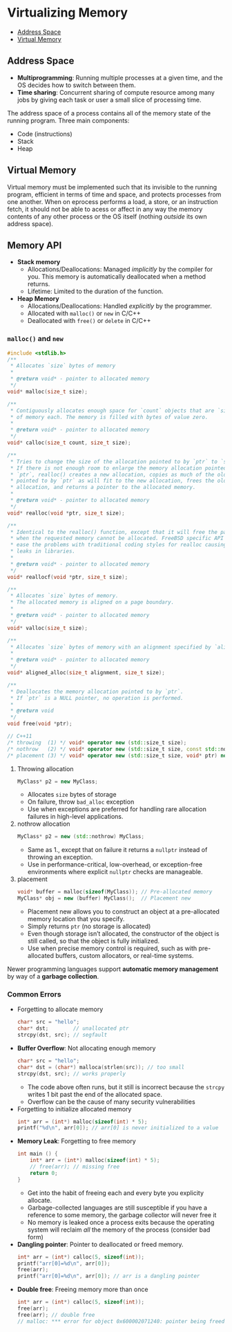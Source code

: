 # Virtualizing Memory

- [Address Space](#address-space)
- [Virtual Memory](#virtual-memory)

## Address Space

- **Multiprogramming**: Running multiple processes at a given time, and the OS decides how to switch between them.
- **Time sharing**: Concurrent sharing of compute resource among many jobs by giving each task or user a small slice of processing time.

The address space of a process contains all of the memory state of the running program. Three main components:

- Code (instructions)
- Stack
- Heap

## Virtual Memory

Virtual memory must be implemented such that its invisible to the running program, efficient in terms of time and space, and protects processes from one another. When on eprocess performs a load, a store, or an instruction fetch, it should not be able to acess or affect in any way the memory contents of any other process or the OS itself (nothing *outside* its own address space).

## Memory API

- **Stack memory**
    - Allocations/Deallocations: Managed *implicitly* by the compiler for you. This memory is automatically deallocated when a method returns.
    - Lifetime: Limited to the duration of the function.
- **Heap Memory**
    - Allocations/Deallocations: Handled *explicitly* by the programmer. 
    - Allocated with  `malloc()` or `new` in C/C++ 
    - Deallocated with  `free()` or `delete` in C/C++ 

### `malloc()` and `new`

```c
#include <stdlib.h>
/**
 * Allocates `size` bytes of memory
 * 
 * @return void* - pointer to allocated memory
 */
void* malloc(size_t size);

/**
 * Contiguously allocates enough space for `count` objects that are `size` bytes 
 * of memory each. The memory is filled with bytes of value zero.
 * 
 * @return void* - pointer to allocated memory
 */
void* calloc(size_t count, size_t size);

/**
 * Tries to change the size of the allocation pointed to by `ptr` to `size`.
 * If there is not enough room to enlarge the memory allocation pointed to by 
 * `ptr`, realloc() creates a new allocation, copies as much of the old data 
 * pointed to by `ptr` as will fit to the new allocation, frees the old 
 * allocation, and returns a pointer to the allocated memory.
 * 
 * @return void* - pointer to allocated memory
 */
void* realloc(void *ptr, size_t size);

/**
 * Identical to the realloc() function, except that it will free the passed pointer 
 * when the requested memory cannot be allocated. FreeBSD specific API designed to 
 * ease the problems with traditional coding styles for realloc causing memory 
 * leaks in libraries.
 * 
 * @return void* - pointer to allocated memory
 */
void* reallocf(void *ptr, size_t size);

/**
 * Allocates `size` bytes of memory. 
 * The allocated memory is aligned on a page boundary.
 * 
 * @return void* - pointer to allocated memory
 */
void* valloc(size_t size);

/**
 * Allocates `size` bytes of memory with an alignment specified by `alignment`.
 * 
 * @return void* - pointer to allocated memory
 */
void* aligned_alloc(size_t alignment, size_t size);

/**
 * Deallocates the memory allocation pointed to by `ptr`. 
 * If `ptr` is a NULL pointer, no operation is performed.
 * 
 * @return void
 */
void free(void *ptr);
```

```cpp
// C++11
/* throwing  (1) */ void* operator new (std::size_t size);
/* nothrow   (2) */ void* operator new (std::size_t size, const std::nothrow_t& nothrow_value) noexcept;
/* placement (3) */ void* operator new (std::size_t size, void* ptr) noexcept;
```

1. Throwing allocation
    ```cpp
    MyClass* p2 = new MyClass;
    ```
    - Allocates `size` bytes of storage
    - On failure, throw `bad_alloc` exception
    - Use when exceptions are preferred for handling rare allocation failures in high-level applications.
2. nothrow allocation
    ```cpp
    MyClass* p2 = new (std::nothrow) MyClass;
    ```
    - Same as 1., except that on failure it returns a `nullptr` instead of throwing an exception.
    - Use in performance-critical, low-overhead, or exception-free environments where explicit `nullptr` checks are manageable.
3. placement
    ```cpp
    void* buffer = malloc(sizeof(MyClass)); // Pre-allocated memory
    MyClass* obj = new (buffer) MyClass();  // Placement new
    ```
    - Placement new allows you to construct an object at a pre-allocated memory location that you specify.
    - Simply returns `ptr` (no storage is allocated)
    - Even though storage isn’t allocated, the constructor of the object is still called, so that the object is fully initialized.
    - Use when precise memory control is required, such as with pre-allocated buffers, custom allocators, or real-time systems.

Newer programming languages support **automatic memory management** by way of a **garbage collection**.

### Common Errors

- Forgetting to allocate memory
    ```c
    char* src = "hello";
    char* dst;        // unallocated ptr
    strcpy(dst, src); // segfault
    ```
- **Buffer Overflow**: Not allocating enough memory 
    ```c
    char* src = "hello";
    char* dst = (char*) malloca(strlen(src)); // too small
    strcpy(dst, src); // works properly
    ```
    - The code above often runs, but it still is incorrect because the `strcpy` writes 1 bit past the end of the allocated space. 
    - Overflow can be the cause of many security vulnerabilities
- Forgetting to initialize allocated memory
    ```c
    int* arr = (int*) malloc(sizeof(int) * 5);
    printf("%d\n", arr[0]); // arr[0] is never initialized to a value
    ```
- **Memory Leak**: Forgetting to free memory
    ```c
    int main () {
        int* arr = (int*) malloc(sizeof(int) * 5);
        // free(arr); // missing free
        return 0;
    }
    ```
    - Get into the habit of freeing each and every byte you explicity allocate.
    - Garbage-collected languages are still susceptible if you have a reference to some memory, the garbage collector will never free it
    - No memory is leaked once a process exits because the operating system will reclaim *all* the memory of the process (consider bad form)
- **Dangling pointer**: Pointer to deallocated or freed memory.
    ```c
    int* arr = (int*) calloc(5, sizeof(int));
    printf("arr[0]=%d\n", arr[0]);
    free(arr);
    printf("arr[0]=%d\n", arr[0]); // arr is a dangling pointer
    ```
- **Double free**: Freeing memory more than once
    ```c
    int* arr = (int*) calloc(5, sizeof(int));
    free(arr);
    free(arr); // double free
    // malloc: *** error for object 0x600002071240: pointer being freed was not allocated
    ```
